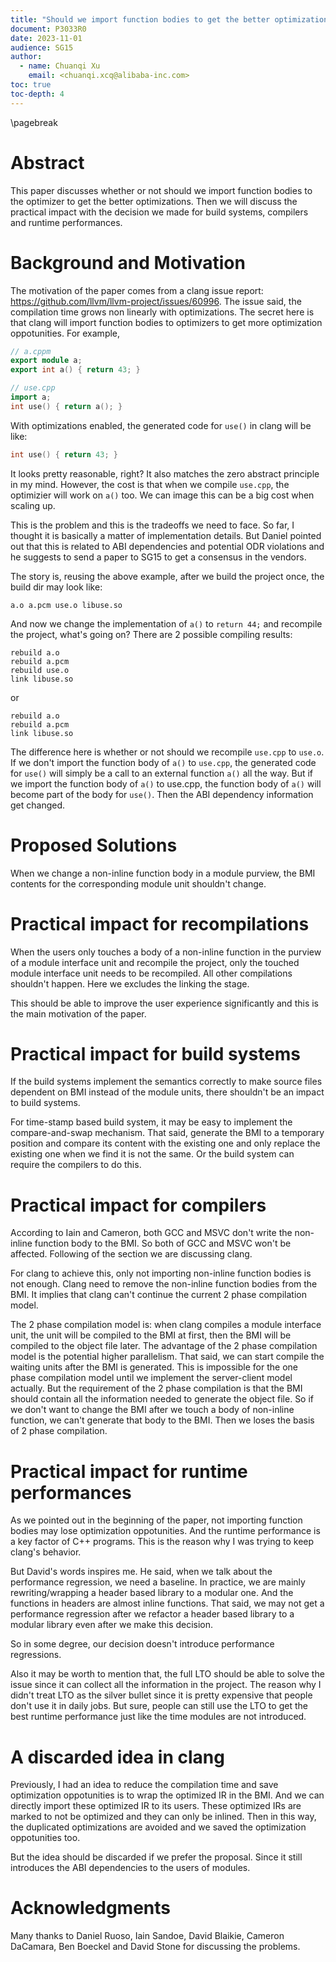 ```yaml
---
title: "Should we import function bodies to get the better optimizations?"
document: P3033R0
date: 2023-11-01
audience: SG15
author:
  - name: Chuanqi Xu
    email: <chuanqi.xcq@alibaba-inc.com>
toc: true
toc-depth: 4
---
```


\pagebreak

# Abstract

This paper discusses whether or not should we import function bodies to the optimizer to get
the better optimizations. Then we will discuss the practical impact with the decision we made for build systems, compilers and runtime performances.

# Background and Motivation

The motivation of the paper comes from a clang issue report: https://github.com/llvm/llvm-project/issues/60996. The issue said, the compilation time grows
non linearly with optimizations. The secret here is that clang will import function bodies
to optimizers to get more optimization oppotunities. For example,

```C++
// a.cppm
export module a;
export int a() { return 43; }

// use.cpp
import a;
int use() { return a(); }
```

With optimizations enabled, the generated code for `use()` in clang will be like:

```C++
int use() { return 43; }
```

It looks pretty reasonable, right? It also matches the zero abstract principle in my mind.
However, the cost is that when we compile `use.cpp`, the optimizier will work on `a()` too.
We can image this can be a big cost when scaling up. 

This is the problem and this is the tradeoffs we need to face. So far, I thought it is basically a matter of implementation details. But Daniel pointed out that this is related to ABI dependencies and potential ODR violations and he suggests to send a paper to SG15 to get
a consensus in the vendors.

The story is, reusing the above example, after we build the project once, the build dir may look like:

```
a.o a.pcm use.o libuse.so
```

And now we change the implementation of `a()` to `return 44;` and recompile the project, what's going on? There are 2 possible compiling results:

```
rebuild a.o
rebuild a.pcm
rebuild use.o
link libuse.so
```

or

```
rebuild a.o
rebuild a.pcm
link libuse.so
```

The difference here is whether or not should we recompile `use.cpp` to `use.o`. If we don't import the function body of `a()` to `use.cpp`, the generated code for `use()` will simply be a call to an external function `a()` all the way. But if we import the function body of `a()`
to use.cpp, the function body of `a()` will become part of the body for `use()`. Then the ABI dependency information get changed.

# Proposed Solutions

When we change a non-inline function body in a module purview, the BMI contents for the corresponding module unit shouldn't change.

# Practical impact for recompilations

When the users only touches a body of a non-inline function in the purview of a module interface unit and recompile the project, only the touched module interface unit needs to be
recompiled. All other compilations shouldn't happen. Here we excludes the linking the stage.

This should be able to improve the user experience significantly and this is the main motivation of the paper.

# Practical impact for build systems

If the build systems implement the semantics correctly to make source files dependent on BMI instead of the module units, there shouldn't be an impact to build systems.

For time-stamp based build system, it may be easy to implement the compare-and-swap mechanism. That said, generate the BMI to a temporary position and compare its content with the existing one and only replace the existing one when we find it is not the same. Or the build system can require the compilers to do this.

# Practical impact for compilers

According to Iain and Cameron, both GCC and MSVC don't write the non-inline function body to the BMI. So both of GCC and MSVC won't be affected. Following of the section we are discussing clang.

For clang to achieve this, only not importing non-inline function bodies is not enough. Clang need to remove the non-inline function bodies from the BMI. It implies that clang can't continue the current 2 phase compilation model.

The 2 phase compilation model is: when clang compiles a module interface unit, the unit will be compiled to the BMI at first, then the BMI will be compiled to the object file later. The advantage of the 2 phase compilation model is the potential higher parallelism. That said, we can start compile the waiting units after the BMI is generated. This is impossible for the one phase compilation model until we implement the server-client model actually. But the requirement of the 2 phase compilation is that the BMI should contain all the information needed to generate the object file. So if we don't want to change the BMI after we touch a body of non-inline function, we can't generate that body to the BMI. Then we loses the basis of 2 phase compilation.

# Practical impact for runtime performances

As we pointed out in the beginning of the paper, not importing function bodies may lose optimization oppotunities. And the runtime performance is a key factor of C++ programs. This is the reason why I was trying to keep clang's behavior.

But David's words inspires me. He said, when we talk about the performance regression, we need
a baseline. In practice, we are mainly rewriting/wrapping a header based library to a modular one. And the functions in headers are almost inline functions. That said, we may not get a performance regression after we refactor a header based library to a modular library even after we make this decision.

So in some degree, our decision doesn't introduce performance regressions.

Also it may be worth to mention that, the full LTO should be able to solve the issue since it can collect all the information in the project. The reason why I didn't treat LTO as the silver bullet since it is pretty expensive that people don't use it in daily jobs. But sure, people can still use the LTO to get the best runtime performance just like the time modules are not introduced.

# A discarded idea in clang

Previously, I had an idea to reduce the compilation time and save optimization oppotunities is to wrap the optimized IR in the BMI. And we can directly import these optimized IR to its users. These optimized IRs are marked to not be optimized and they can only be inlined. Then in this way, the duplicated optimizations are avoided and we saved the optimization oppotunities too.

But the idea should be discarded if we prefer the proposal. Since it still introduces the ABI dependencies to the users of modules.

# Acknowledgments

Many thanks to Daniel Ruoso, Iain Sandoe, David Blaikie, Cameron DaCamara, Ben Boeckel and David Stone for discussing the problems.
